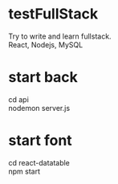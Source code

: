 # testFullStack
 Try to write and learn fullstack.\
 React, Nodejs, MySQL

# start back
cd api\
nodemon server.js

# start font
cd react-datatable\
npm start
